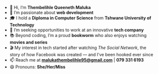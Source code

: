 - 👋 Hi, I’m **Thembelihle Queeneth Maluka**  
- 👀 I’m passionate about **web development**  
- 🎓 I hold a **Diploma in Computer Science** from **Tshwane University of Technology**  
- 💼 I’m seeking opportunities to work at an innovative **tech company**  
- 📚 Beyond coding, I’m a proud **bookworm** who also enjoys watching **movies and series**  
- 🎬 My interest in tech started after watching *The Social Network*, the story of how Facebook was created — and I’ve been hooked ever since  
- 📫 Reach me at **malukathembelihle95@gmail.com** | **079 331 6193**  
- 😄 Pronouns: **She/Her/Miss**

